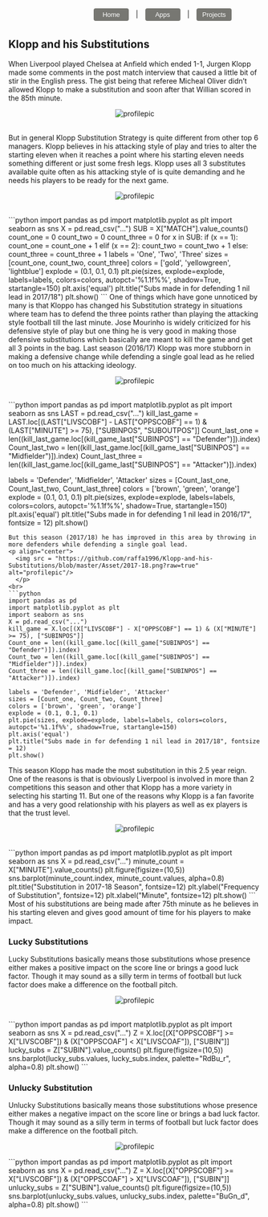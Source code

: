 <link rel="stylesheet" href="https://cdnjs.cloudflare.com/ajax/libs/font-awesome/4.7.0/css/font-awesome.min.css">
<style>
button.button {
  border-radius: 4px;
  background-color: #777772;
  border: none;
  color: #FFFFFF;
  text-align: center;
  font-size: 13px;
  padding: 5px;
  width: 70px;
  transition: all 0.5s;
  cursor: pointer;
  margin: 5px;
}

button.button span {
  cursor: pointer;
  display: inline-block;
  position: relative;
  transition: 0.5s;
}

button.button span:after {
  content: '\00bb';
  position: absolute;
  opacity: 0;
  top: 0;
  right: -20px;
  transition: 0.5s;
}

button.button:hover span {
  padding-right: 15px;
}

button.button:hover span:after {
  opacity: 1;
  right: 0;
}
</style>
<button style="margin-right:10px; margin-left:170px" onclick="window.location.href='https://raffa1996.github.io/5yards5feet'" class="button"><span>Home </span></button> |  <button style="margin-left:10px; margin-right:10px" onclick="window.location.href='https://raffa1996.github.io/Apps'" class="button"><span>Apps </span></button> | 
<button style="margin-left:10px" onclick="window.location.href='https://raffa1996.github.io/Projects'" class="button"><span>Projects </span></button><br>
## Klopp and his Substitutions 
 
When Liverpool played Chelsea at Anfield which ended 1-1, Jurgen Klopp made some comments in the post match interview that caused a little bit of stir in the English press. The gist being that referee Micheal Oliver didn’t allowed Klopp to make a substitution and soon after that Willian scored in the 85th minute.<br>
<p align="center">
  <img  src="https://github.com/raffa1996/Klopp-and-his-Substitutions/blob/master/Asset/kloppoliver.jpg?raw=true" alt="profilepic"/>
  </p> 
<br>
But in general Klopp Substitution Strategy is quite different from other top 6 managers. Klopp believes in his attacking style of play and tries to alter the starting eleven when it reaches a point where his starting eleven needs something different or just some fresh legs. 
Klopp uses all 3 substitutes available quite often as his attacking style of is quite demanding and he needs his players to be ready for the next game.  
<br>
<p align="center">
  <img src = "https://github.com/raffa1996/Klopp-and-his-Substitutions/blob/master/Asset/index.png?raw=true" alt="profilepic"/>
  </p> 
<br>
```python
import pandas as pd
import matplotlib.pyplot as plt
import seaborn as sns
X = pd.read_csv("...")
SUB = X["MATCH"].value_counts()
count_one = 0 
count_two = 0 
count_three = 0 
for x in SUB: 
    if (x == 1):
        count_one = count_one + 1
    elif (x == 2):
        count_two = count_two + 1
    else:
        count_three = count_three + 1
labels = 'One', 'Two', 'Three'
sizes = [count_one, count_two, count_three]
colors = ['gold', 'yellowgreen', 'lightblue']
explode = (0.1, 0.1, 0.1)
plt.pie(sizes, explode=explode, labels=labels, colors=colors, autopct='%1.1f%%', shadow=True, startangle=150)
plt.axis('equal')
plt.title("Subs made in for defending 1 nil lead in 2017/18")
plt.show()
```
One of things which have gone unnoticed by many is that Kloppo has changed his Substitution strategy in situations where team has to defend the three points rather than playing the attacking style football till the last minute. Jose Mourinho is widely criticized for his defensive style of play but one thing he is very good in making those defensive substitutions which basically are meant to kill the game and get all 3 points in the bag. Last season (2016/17)  Klopp was more stubborn in making a defensive change while defending a single goal lead as he relied on too much on his attacking ideology.

<p align="center">
  <img src = "https://github.com/raffa1996/Klopp-and-his-Substitutions/blob/master/Asset/2016-17.png?raw=true" alt="profilepic"/>
  </p> 
<br>
```python
import pandas as pd
import matplotlib.pyplot as plt
import seaborn as sns
LAST = pd.read_csv("...")
kill_last_game = LAST.loc[(LAST["LIVSCOBF"] - LAST["OPPSCOBF"] == 1) & (LAST["MINUTE"] >= 75), ["SUBINPOS", "SUBOUTPOS"]]
Count_last_one = len((kill_last_game.loc[(kill_game_last["SUBINPOS"] == "Defender")]).index) 
Count_last_two = len((kill_last_game.loc[(kill_game_last["SUBINPOS"] == "Midfielder")]).index)
Count_last_three = len((kill_last_game.loc[(kill_game_last["SUBINPOS"] == "Attacker")]).index) 

labels = 'Defender', 'Midfielder', 'Attacker'
sizes = [Count_last_one, Count_last_two, Count_last_three]
colors = ['brown', 'green', 'orange']
explode = (0.1, 0.1, 0.1)
plt.pie(sizes, explode=explode, labels=labels, colors=colors, autopct='%1.1f%%', shadow=True, startangle=150)
plt.axis('equal')
plt.title("Subs made in for defending 1 nil lead in 2016/17", fontsize = 12)
plt.show()
```
But this season (2017/18) he has improved in this area by throwing in more defenders while defending a single goal lead. 
<p align="center">
  <img src = "https://github.com/raffa1996/Klopp-and-his-Substitutions/blob/master/Asset/2017-18.png?raw=true" alt="profilepic"/>
  </p> 
<br>
```python
import pandas as pd
import matplotlib.pyplot as plt
import seaborn as sns
X = pd.read_csv("...")
kill_game = X.loc[(X["LIVSCOBF"] - X["OPPSCOBF"] == 1) & (X["MINUTE"] >= 75), ["SUBINPOS"]]
Count_one = len((kill_game.loc[(kill_game["SUBINPOS"] == "Defender")]).index) 
Count_two = len((kill_game.loc[(kill_game["SUBINPOS"] == "Midfielder")]).index)
Count_three = len((kill_game.loc[(kill_game["SUBINPOS"] == "Attacker")]).index) 

labels = 'Defender', 'Midfielder', 'Attacker'
sizes = [Count_one, Count_two, Count_three]
colors = ['brown', 'green', 'orange']
explode = (0.1, 0.1, 0.1)
plt.pie(sizes, explode=explode, labels=labels, colors=colors, autopct='%1.1f%%', shadow=True, startangle=150)
plt.axis('equal')
plt.title("Subs made in for defending 1 nil lead in 2017/18", fontsize = 12)
plt.show() 
```
This season Klopp has made the most substitution in this 2.5 year reign. One of the reasons is that is obviously Liverpool is involved in more than 2 competitions this season and other that Klopp has a more variety in selecting his starting 11. But one of the reasons why Klopp is a fan favorite and has a very good relationship with his players as well as ex players is that the trust level. 

<p align="center">
  <img src = "https://github.com/raffa1996/Klopp-and-his-Substitutions/blob/master/Asset/allsubs.png?raw=true" alt="profilepic"/>
  </p> 
<br>
```python
import pandas as pd
import matplotlib.pyplot as plt
import seaborn as sns
X = pd.read_csv("...")
minute_count = X["MINUTE"].value_counts()
plt.figure(figsize=(10,5))
sns.barplot(minute_count.index, minute_count.values, alpha=0.8)
plt.title("Substitution in 2017-18 Season", fontsize=12)
plt.ylabel("Frequency of Substitution", fontsize=12)
plt.xlabel("Minute", fontsize=12)
plt.show()
```
Most of his substitutions are being made after 75th minute as he believes in his starting eleven and gives good amount of time for his players to make impact. 

### Lucky Substitutions 
Lucky Substitutions basically means those substitutions whose presence either makes a positive impact on the score line or brings a good luck factor. Though it may sound as a silly term in terms of football but luck factor does make a difference on the football pitch.  
<p align="center">
  <img src = "https://github.com/raffa1996/Klopp-and-his-Substitutions/blob/master/Asset/luckysubs.png?raw=true" alt="profilepic"/>
  </p> 
<br>
```python
import pandas as pd
import matplotlib.pyplot as plt
import seaborn as sns
X = pd.read_csv("...")
Z = X.loc[(X["OPPSCOBF"] >= X["LIVSCOBF"]) & (X["OPPSCOAF"] < X["LIVSCOAF"]), ["SUBIN"]]
lucky_subs = Z["SUBIN"].value_counts()
plt.figure(figsize=(10,5))
sns.barplot(lucky_subs.values, lucky_subs.index, palette="RdBu_r", alpha=0.8)
plt.show()
```

### Unlucky Substitution
Unlucky Substitutions basically means those substitutions whose presence either makes a negative impact on the score line or brings a bad luck factor. Though it may sound as a silly term in terms of football but luck factor does make a difference on the football pitch.    
<p align="center">
  <img src = "https://github.com/raffa1996/Klopp-and-his-Substitutions/blob/master/Asset/unluckysubs.png?raw=true" alt="profilepic"/>
  </p>
```python
import pandas as pd
import matplotlib.pyplot as plt
import seaborn as sns
X = pd.read_csv("...")
Z = X.loc[(X["OPPSCOBF"] >= X["LIVSCOBF"]) & (X["OPPSCOAF"] > X["LIVSCOAF"]), ["SUBIN"]]
unlucky_subs = Z["SUBIN"].value_counts()
plt.figure(figsize=(10,5))
sns.barplot(unlucky_subs.values, unlucky_subs.index, palette="BuGn_d", alpha=0.8)
plt.show()
```
